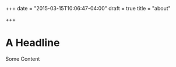 +++
date = "2015-03-15T10:06:47-04:00"
draft = true
title = "about"

+++
# A Headline

Some Content
